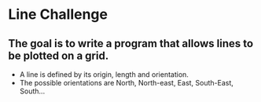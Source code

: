 #  Line Challenge

## The goal is to write a program that allows lines to be plotted on a grid.

- A line is defined by its origin, length and orientation.
- The possible orientations are North, North-east, East, South-East, South... 
